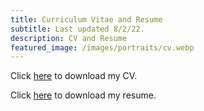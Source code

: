 ```yaml
---
title: Curriculum Vitae and Resume
subtitle: Last updated 8/2/22.
description: CV and Resume
featured_image: /images/portraits/cv.webp
---
```


Click <a href="/cv" onclick="window.open('/Luu_Jonathan_CV.pdf')">here</a> to download my CV.

Click <a href="/cv" onclick="window.open('/Luu_Jonathan_Resume.pdf')">here</a> to download my resume.